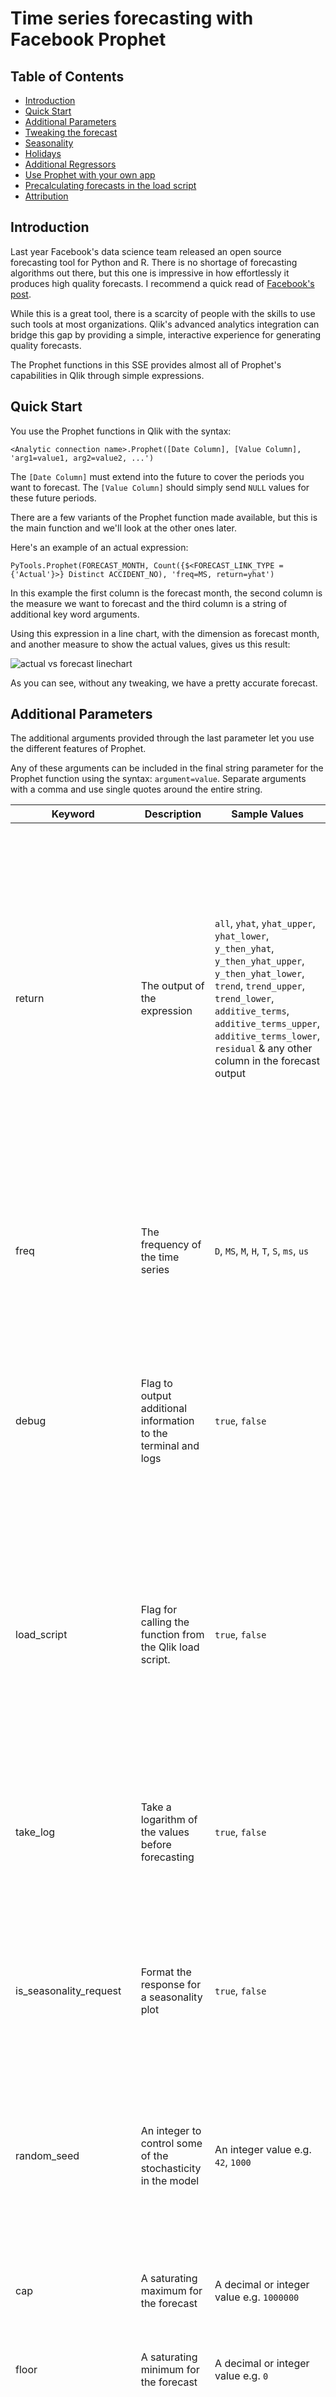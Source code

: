 # Time series forecasting with Facebook Prophet

## Table of Contents

- [Introduction](#introduction)
- [Quick Start](#quick-start)
- [Additional Parameters](#additional-parameters)
- [Tweaking the forecast](#tweaking-the-forecast)
- [Seasonality](#seasonality)
- [Holidays](#holidays)
- [Additional Regressors](#additional-regressors)
- [Use Prophet with your own app](#use-prophet-with-your-own-app)
- [Precalculating forecasts in the load script](#precalculating-forecasts-in-the-load-script)
- [Attribution](#attribution)

## Introduction

Last year Facebook's data science team released an open source forecasting tool for Python and R. There is no shortage of forecasting algorithms out there, but this one is impressive in how effortlessly it produces high quality forecasts. I recommend a quick read of [Facebook's post](https://research.fb.com/prophet-forecasting-at-scale/).

While this is a great tool, there is a scarcity of people with the skills to use such tools at most organizations. Qlik's advanced analytics integration can bridge this gap by providing a simple, interactive experience for generating quality forecasts.

The Prophet functions in this SSE provides almost all of Prophet's capabilities in Qlik through simple expressions.

## Quick Start

You use the Prophet functions in Qlik with the syntax:

`<Analytic connection name>.Prophet([Date Column], [Value Column], 'arg1=value1, arg2=value2, ...')`

The `[Date Column]` must extend into the future to cover the periods you want to forecast. The `[Value Column]` should simply send `NULL` values for these future periods.

There are a few variants of the Prophet function made available, but this is the main function and we'll look at the other ones later.

Here's an example of an actual expression:

`PyTools.Prophet(FORECAST_MONTH, Count({$<FORECAST_LINK_TYPE = {'Actual'}>} Distinct ACCIDENT_NO), 'freq=MS, return=yhat')`

In this example the first column is the forecast month, the second column is the measure we want to forecast and the third column is a string of additional key word arguments. 

Using this expression in a line chart, with the dimension as forecast month, and another measure to show the actual values, gives us this result:

![actual vs forecast linechart](images/QuickStart.png)

As you can see, without any tweaking, we have a pretty accurate forecast.

## Additional Parameters

The additional arguments provided through the last parameter let you use the different features of Prophet.

Any of these arguments can be included in the final string parameter for the Prophet function using the syntax: `argument=value`. Separate arguments with a comma and use single quotes around the entire string.

| Keyword | Description | Sample Values | Remarks |
| --- | --- | --- | --- |
| return | The output of the expression | `all`, `yhat`, `yhat_upper`, `yhat_lower`, `y_then_yhat`, `y_then_yhat_upper`, `y_then_yhat_lower`, `trend`, `trend_upper`, `trend_lower`, `additive_terms`, `additive_terms_upper`, `additive_terms_lower`, `residual` & any other column in the forecast output | `yhat` refers to the forecast values. This is the default value. The `y_then_yhat` options allow you to plot the actual values for historical data and forecast values only for future dates. Upper and lower limits are available for each type of output.<br><br>The `residual` option returns actual minus predictions (i.e. y - yhat).<br><br>The `all` option returns all the columns from the Prophet forecast. This option is only valid if used in combination with the `load_script=true` parameter as it will return multiple columns. |
| freq | The frequency of the time series | `D`, `MS`, `M`, `H`, `T`, `S`, `ms`, `us` | The most common options would be D for Daily, MS for Month Start and M for Month End. The default value is D, however this will mess up results if you provide the values in a different frequency, so always specify the frequency. See the full set of options [here](http://pandas.pydata.org/pandas-docs/stable/user_guide/timeseries.html#offset-aliases). |
| debug | Flag to output additional information to the terminal and logs | `true`, `false` | Information will be printed to the terminal as well to a log file: `..\qlik-py-env\core\logs\Prophet Log <n>.txt`. Particularly useful is looking at the Request Data Frame to see what you are sending to the algorithm and the Forecast Data Frame to see the possible result columns. |
| load_script | Flag for calling the function from the Qlik load script. | `true`, `false` | Set to `true` if calling the Prophet function from the load script in the Qlik app. This will change the output to a table consisting of two fields; `ds` which is the datetime dimension passed to Prophet, and the specified return value (`yhat` by default). `ds` is returned as a string in the format `YYYY-MM-DD hh:mm:ss TT`.<br/><br/>This parameter only applies to the `Prophet` function. |
| take_log | Take a logarithm of the values before forecasting | `true`, `false` | Default value is `false`. This can be applied when making the time series more stationary might improve forecast values. You can just try both options and compare the results. In either case the values are returned in the original scale. |
| is_seasonality_request | Format the response for a seasonality plot | `true`, `false` | This parameter can be used when getting a seasonality component of the forecast. The Default value is `false`. This option is only valid if used with the `load_script=true` parameter as the response will have a different cardinality to the output. |
| random_seed | An integer to control some of the stochasticity in the model | An integer value e.g. `42`, `1000` | The random seed can be used to make uncertaintly intervals for predictions deterministic and repeatable. If using `mmc_samples` > 0 this also applies to MMC sampling. However there may still be small variances in results from the model. More info [here](https://github.com/facebook/prophet/issues/849). |
| cap | A saturating maximum for the forecast | A decimal or integer value e.g. `1000000` | You can apply a logistic growth trend model using this argument. For example when the maximum market size is known. More information [here](https://facebook.github.io/prophet/docs/saturating_forecasts.html). |
| floor | A saturating minimum for the forecast | A decimal or integer value e.g. `0` | This argument must be used in combination with a cap. |
| changepoint_prior_scale | A parameter to adjust the trend flexibility | A decimal value e.g. `0.05` | If the trend changes are being overfit (too much flexibility) or underfit (not enough flexibility), you can try adjusting this parameter. The default value is `0.05`. Increasing it will make the trend more flexible. Decreasing it will make the trend less flexible. More information [here](https://facebook.github.io/prophet/docs/trend_changepoints.html). |
| n_changepoints | Number of potential changepoints to include | An integer value e.g. `50` |  This number of potential changepoints are selected uniformly from the first `changepoint_range` proportion of the history. The default value is `25`. |
| changepoint_range | Proportion of history in which trend changepoints will be estimated | A decimal value less than 1 e.g. `0.9` |  Defaults to `0.8` for the first 80%. |
| interval_width | The width of the uncertainty intervals | A decimal value e.g. `0.8` | The default value is `0.8` (80%). More information [here](https://facebook.github.io/prophet/docs/uncertainty_intervals.html). |
| uncertainty_samples | Number of simulated draws used to estimate uncertainty intervals | An integer value e.g. `1000` | The default value is `1000`. |
| mcmc_samples | Set the number of MCMC samples | An integer value e.g. `1000` | If greater than 0, Prophet will do full Bayesian inference with the specified number of MCMC samples. If 0, Prophet will do MAP estimation. The default value is `0`. |
| seasonality_mode | Use additive or multiplicative model for seasonality. | `additive`, `multiplicative` | By default Prophet fits additive seasonalities, meaning the effect of the seasonality is added to the trend to get the forecast. If the seasonality is not a constant additive factor as assumed by Prophet, rather it grows with the trend you can set this parameter to `multiplicative`. More information [here](https://facebook.github.io/prophet/docs/multiplicative_seasonality.html). |
| add_seasonality | Additional seasonality to be considered in the forecast. | A string value which represents the name of the seasonality e.g. `monthly` | Prophet will by default fit weekly and yearly seasonalities, if the time series is more than two cycles long. It will also fit daily seasonality for a sub-daily time series. You can add other seasonalities (monthly, quarterly, hourly) using this parameter. More information [here](https://facebook.github.io/prophet/docs/seasonality_and_holiday_effects.html). |
| add_seasonality_mode | Use additive or multiplicative model for the additional seasonality. | `additive`, `multiplicative` | See the `seasonality_mode` parameter above. If the additional seasonality requires a different mode you can use this parameter. More information [here](https://facebook.github.io/prophet/docs/multiplicative_seasonality.html). |
| seasonality_period | Period for the additional seasonality | A decimal or integer value e.g. `30.5` | This is the period of the seasonality in days. |
| seasonality_fourier | Fourier terms for the additional seasonality | An integer value e.g. `5` | For reference, by default Prophet uses 3 terms for weekly seasonality and 10 for yearly seasonality. Increasing the number of Fourier terms allows the seasonality to fit faster changing cycles, but can also lead to overfitting. |
| seasonality_prior_scale | The extent to which the seasonality model will fit the data | A decimal or integer value e.g. `0.05` | If you find that the seasonalities are overfitting, you can adjust the prior scale to smooth them using this parameter. |
| holidays_prior_scale | The magnitude of the holiday effect, if holidays are included in the function | A decimal or integer value e.g. `10` | If you find that the holidays are overfitting, you can adjust their prior scale to smooth them using this parameter. By default this parameter is `10`, which provides very little regularization. Reducing this parameter dampens holiday effects. |
| weekly_start | Set the start of the week when calculating weekly seasonality | An integer value e.g. `1` (for Monday) | Only relevant when the using the Prophet_Seasonality function to get the weekly seasonality. See more below in the Seasonality section. `0` represents Sunday, `1` represents Monday. |
| yearly_start | Set the start of the year when calculating yearly seasonality | An integer value e.g. `0` (for 1st Jan) | Only relevant when the using the Prophet_Seasonality function to get the yearly seasonality. See more below in the Seasonality section. `0` represents 1st Jan, `1` represents 2nd Jan and so on. |
| lower_window | Extend the holidays by certain no. of days prior to the date. | A negative integer value e.g. `-1` | Only relevant when passing holidays to Prophet. This can be used to analyze holiday effects before a holiday e.g. 7 days before Christmas. |
| upper_window | Extend the holidays by certain no. of days after the date. | A positive integer value e.g. `1` | Only relevant when passing holidays to Prophet. This can be used to analyze holiday effects after a holiday e.g. 1 day after New Year. |

## Tweaking the forecast

Prophet is meant to require little or no tweaking. Just make sure you provide the correct frequency in the arguments. If the forecast is overfitting (too much flexibility) or underfitting (not enough flexibility), you can adjust the `changepoint_prior_scale` argument described above.

Other ways to adjust forecasts may be to use the `take_log` argument or to apply custom seasonality (see key word arguments above) or holidays and additional regressors (described below). Adding a `cap` and `floor` can also make the forecast more sensible. You may also get better results by simply considering your selections in Qlik on the actual and forecasting periods.

## Seasonality

Prophet will by default fit weekly and yearly seasonalities, if the time series is more than two cycles long. It will also fit daily seasonality for a sub-daily time series. You can add other seasonalities (monthly, quarterly, hourly) using the add_seasonality argument described above.

The seasonalities are available in the forecast and can be plotted against the original time series by specifying the correct return type e.g. return=yearly. However, you might want to plot the seasonality against a more relevant scale. For this you can use the `Prophet_Seasonality` function.

For instance, to plot yearly seasonality you may want to view the seasonality for a single year. Or for weekly seasonality you may want to view it for a single week.

This is a bit of a challenge as Prophet needs the entire timeseries, yet the SSE cannot return a response with different cardinality in the frontend. To get around this we can concatenate the entire timeseries into a string which can then be parsed by the SSE:

```
<Analytic connection name>.Prophet_Seasonality([Seasonality Column], 'Concatenated TimeSeries as String', 'Concatentated Holidays as String', 'arg1=value1, arg2=value2, ...')
```

Here's an actual example for plotting yearly seasonality by day of year rather than over multiple years. The year itself (2017 in this case) is arbitrary as the seasonality effects are the same for every year.

```
// Dimension:
if(FORECAST_YEAR = '2017', FORECAST_DATE)
```

```
// Measure:
PyTools.Prophet_Seasonality(Max({$<FORECAST_YEAR = {'2017'}>} FORECAST_DATE), $(vAccidentsByDate), '', 'freq=D, seasonality=yearly, return=yearly')
```

The time series is provided by a variable that concatenates all the data into a string. This is a workaround as AAI integration for charts requires the number of output rows to equal the number of input rows.

Here we don't provide holidays so an empty string is used as the third argument.

Note that the dates must be provided in their numerical representation by using the `Num()` function in Qlik.

```
// Variable vAccidentsByDate:
Concat(DISTINCT TOTAL Aggr(Num(FORECAST_DATE) & ':' & Count({$<FORECAST_LINK_TYPE = {'Actual'}>} Distinct ACCIDENT_NO), FORECAST_DATE), ';')
```

With this we can get a nice seasonality plot by day of year. 

![yearly seasonality chart](images/Seasonality-01.png)

For the weekly seasonality the dimension would be the WeekDay which is a Dual value in Qlik with both a numeric and string representation. In Qlik, Sunday is 0, Monday is 1 and so on. To correctly plot the weekly seasonality we can use the following dimension and measure.

```
// Dimension:
Weekday(FORECAST_DATE)
```

```
// Measure:
PyTools.Prophet_Seasonality(Max(Weekday(FORECAST_DATE)), $(vAccidentsByDate), '', 'freq=D, return=weekly, seasonality=weekly')
```

![weekly seasonality chart](images/Seasonality-02.png)

The seasonality can also be obtained through the load script. This is somewhat easier as SSE calls from the load script can return a response with a different cardinality to the input. You will need to pass the `load_script=true` and `is_seasonality_request=true` paramaters. The number of response rows returned will be based on the `seasonality` parameter, e.g. 7 with `seasonality=weekly`. 

This technique has been demonstrated in the [simple sample app](Sample_App_Forecasting_Simple.qvf).

```
// Setup an input table to for getting the seasonality component
temp2:
NoConcatenate
LOAD
    ds,
    y,
    'freq=M, load_script=true, is_seasonality_request=true, seasonality=yearly' as args
RESIDENT temp;

// Call the Prophet function and store the results in the Response table
Seasonality:
LOAD
    *,
    Date(MakeDate(2019,1,1) + [index]) as [Day of Year]
Extension PyTools.Prophet(temp2{ds, y, args});
```

## Holidays

You can add holidays to the model by using the `Prophet_Holiday` function. This variant takes an additional parameter which should give the holiday name, if any, for each date in the time series. You need to provide holidays for future dates as well. If you don't have holiday dates for all of your time series, just apply some selections before analyzing the holiday effects.

`<Analytic connection name>.Prophet_Holiday([Date Column], [Value Column], [Holiday Name Column], 'arg1=value1, arg2=value2, ...')`

Here's an example of an actual expression. The `HOLIDAY_NAME` will be `NULL` or the name of the holiday for each date in the `FORECAST_DATE` column.

`PyTools.Prophet_Holidays(FORECAST_DATE, Count({$<FORECAST_LINK_TYPE = {'Actual'}>} Distinct ACCIDENT_NO), HOLIDAY_NAME, 'freq=D, return=holidays')`

This lets us plot the holiday effects against the original time series.

![holiday seasonality](images/Holidays-01.png)

Individual holiday effects can be seen by specifying the holiday name in the return argument. But note that the holiday names are changed to lower case, spaces are replaced with underscores and apostrophes are removed. Remember you can see the forecast return options by using debug=true.

You could also put the holiday names as a second dimension in your chart to see the breakdown of effect by each holiday. This is not a general rule and using a second dimension will usually mess up the results. This works for holidays as they have the same granularity as the forecast dates.

![holiday breakdown](images/Holidays-02.png)

You can analyze holiday effects around the date by specifying the `lower_window` and `upper_window` parameters. These can extend the holiday effect to before and after a holiday respectively.

![holiday extended effects](images/Holidays-03.png)

The `Prophet_Seasonality` function also allows you to add holidays to the forecast. The holidays need to be provided as a concatenated string made up of the numerical value of the date followed by the holiday names. Use a colon between the date and holiday name and a semicolon between different dates. For example:

`Concat({$<HOLIDAY_NAME={*}>} Distinct Total Num(FORECAST_DATE) & ':' & HOLIDAY_NAME, ';')`

## Additional Regressors

Prophet allows for the use of [Additional Regressors](https://facebook.github.io/prophet/docs/seasonality,_holiday_effects,_and_regressors.html#additional-regressors) for multivariate timeseries forecasting. This means that you can cater for the effect of multiple variables on the forecast, possibly improving the accuracy in modelling more complex timeseries.

The values used as additional regressors need to be numeric and available for both the past and future. So these need to be known quantities, e.g. events on known dates, or values that have been predicted elsewhere, e.g. by a machine learning model or an external source.

The sample app [Sample-App-Prophet-Multivariate.qvf](Sample-App-Prophet-Multivariate.qvf) provides examples of applying these techniques in the frontend as well as the load script.

To use additional regressors you will need to use the `Prophet_Multivariate` function:

```
<Analytic connection name>.Prophet_Multivariate([Date Column], [Value Column], [Holiday Name Column], [Regressor 1] & '|' & [Regressor 2]..., 'regressor1_arg1=value1, regressor1_arg2=value2, ...| regressor2_arg1=value1, ...', 'arg1=value1, arg2=value2, ...')
```

Here is an example from the sample app where we use Temperature and Weather as additional regressors when forecasting bike share rentals in Washington:

```
PyTools.Prophet_Multivariate([Date], Sum([Count 2011]), '', Temperature & '|' & Weather, '', 'freq=D, cap=10000, floor=0')
```

The holiday column and regressor arguments can be empty strings `''`. The final argument can contain the parameters described in the [Additional Parameters](#additional-parameters) section.

![Multivariate forecast using Prophet](images/Additional-Regressors-01.png)

Valid options for the regressor arguments are as below. You can either provide one set of arguments per regressor, separated by the pipe `|` character, or just one set of arguments that will be applied to all regressors.

```
PyTools.Prophet_Multivariate([Date], Sum([Count 2011]), '', Temperature & '|' & Weather, 'prior_scale=10, mode=additive | prior_scale=10, mode=additive', 'freq=D, cap=10000, floor=0')
```

| Keyword | Description | Sample Values | Remarks |
| --- | --- | --- | --- |
| prior_scale | The magnitude of the regressor's effect | A decimal or integer value e.g. `10` | If not provided, `holidays_prior_scale` will be used. |
| standardize | Specify whether this regressor will be standardized prior to fitting | `auto`, `true`, `false` | The default is `auto`, which means that the regressor will be standardized unless it is binary. |
| mode | Use additive or multiplicative model for the regressor | `additive`, `multiplicative` | Defaults to `seasonality_mode`. |

The `Prophet_Multivariate` function can be called through the load script by passing the `load_script=true` parameter. 

```
// Set up the input table for the forecast
[temp]:
LOAD
    Date as ds,
    [Count 2011] as y,
    '' as holiday_names,
    Temperature & '|' & Weather as added_regressors,
    '' as regressor_args,
    'freq=D, cap=10000, floor=0, return=all, load_script=true' as args
RESIDENT [day];

// Call the Prophet function and store the results in the Response table
[Pre-calculated Forecast]:
LOAD *,
    Date(Floor(Date#(ds, 'YYYY-MM-DD hh:mm:ss TT'))) as Date
Extension PyTools.Prophet_Multivariate(temp{ds, y, holiday_names, added_regressors, regressor_args, args});
```

Seasonality can be obtained using the `Prophet_Seasonality_Multivariate` function. This works similarly to the `Prophet_Seasonality` function with the ability to add additional regressors.

```
<Analytic connection name>.Prophet_Seasonality_Multivariate([Seasonality Column], 'Concatenated TimeSeries as String', 'Concatentated Holidays as String', 'Concatentated Additional Regressors as String', 'regressor1_arg1=value1, regressor1_arg2=value2, ...| regressor2_arg1=value1, ...', 'arg1=value1, arg2=value2, ...')
```

The concatenation should be done as described in the [Seasonality](#seasonality) section, with additional concatenation using the pipe `|` delimeter for multiple regressors, i.e `ds:regressor1|regressor2...`.

## Use Prophet with your own app

You should have completed the installation instructions in the master README.md.

The [sample app](Sample_App_Prophet.qvf) can be used as a template for the instructions below.

Firstly, you should set up your Qlik data model with a forecasting calendar. These instructions work with daily and monthly forecasts, but should teach you enough to build a sub daily forecast as well. 

_Note that it is not necessary to build a forecast calendar as explained below. We simply need to include the periods to be forecasted in the input dataset. You can create these periods in the data source and simply leave them empty. However, building a forecast calendar as explained below lets the user control the number of periods they want to forecast, and make selections and exclusions for any dimension without introducing gaps in the forecast._

![Qlik data model snippet](images/Data-01.png)

In your load script add a section for the Forecast Calendar and copy the script below. You'll need to replace `ACCIDENTDATE` with your key date field, and replace the `ACCIDENT` table with the relevant table in your data model.

```
// Here we set the maximum number of years to be forecasted
SET vMaxForecastYears = 5;
 
// We then get the minimum and maximum dates in the key date field
[TempDateMinMax]:
LOAD
    min([ACCIDENTDATE]) as minDate,
    max([ACCIDENTDATE]) as maxDate
RESIDENT [ACCIDENT];
 
// We store the minimum date as a variable. This will be the start date for our forecast calendar
LET vCalendarStartDate = Peek('minDate', 0, 'TempDateMinMax');
// We also store the start date for the forecasting (the first 'future' date). No historical data exists from this date onwards
LET vForecastStartDate = Peek('maxDate', 0, 'TempDateMinMax')+1;
// Finally store the the last date for the forecast
LET vForecastEndDate = $(vForecastStartDate) + 365 * $(vMaxForecastYears);
 
// Now that we have the variables the temp table can be dropped
drop table TempDateMinMax;
 
// Create a calendar from the earliest date in the data to the maximum forecast date
// Read from the third load statement below to the top as this is a preceding load
[Forecast Calendar]:
LOAD
    FORECAST_DATE,
    FORECAST_WEEK,
    FORECAST_MONTH,
    FORECAST_YEAR,
    FORECAST_DATE_TYPE,
    '<ALL>' as FORECAST_KEY;
 
// Create month and year fields as well as a field to tell us if the date is historic or in the future:
LOAD
    FORECAST_DATE,
    Dual(Year([FORECAST_DATE]) & '-' & Week([FORECAST_DATE]), WeekStart([FORECAST_DATE])) as FORECAST_WEEK,
    Dual(Year([FORECAST_DATE]) & '-' & Month([FORECAST_DATE]), MonthStart([FORECAST_DATE])) as FORECAST_MONTH,
    Year([FORECAST_DATE]) as FORECAST_YEAR,
    if(FORECAST_DATE < $(vForecastStartDate), 'Historic', 'Future') as FORECAST_DATE_TYPE;
 
// Autogenerate dates for the required range:
LOAD 
      Date($(vCalendarStartDate) + IterNo() - 1) as FORECAST_DATE 
AutoGenerate 1
While $(vCalendarStartDate) + IterNo() - 1 <= $(vForecastEndDate);
 
// Notice the <ALL> in the load above. In our first run we create a generic key that will link each date in the forecast calendar to all actual dates.
// In the load below, we create a copy of the data in the Forecast Calendar where the key is the actual Date
// This will help us separate selections on actual dates/ months/ years with forecast dates and avoid gaps in our forecasting.
Concatenate([Forecast Calendar])
LOAD
    FORECAST_DATE,
    FORECAST_WEEK,
    FORECAST_MONTH,
    FORECAST_YEAR,
    FORECAST_DATE_TYPE,
    FORECAST_DATE as FORECAST_KEY
RESIDENT [Forecast Calendar];
 
// Optional bit if you want to consider specific holidays in the forecast.
// Here we add holidays to the Forecast Calendar. In this case we only have holidays from 2014-2019 so we should only use holiday functions for this range.
// With a left join we get NULL values in HOLIDAY_NAME if there was no holiday on that date. This is what we want.
//LEFT JOIN ([Forecast Calendar])
//LOAD
//    Date(Date#("Date", 'YYYYMMDD')) as FORECAST_DATE,
//    "Holiday Name" as HOLIDAY_NAME
//FROM [lib://Data/Misc\VIC Public Holidays\australianpublicholidays-2014-2019.xlsx]
//(ooxml, embedded labels, table is australianpublicholidays)
//WHERE "Applicable To" = 'NAT' OR Index("Applicable To", 'VIC') > 0;
 
// Add a separate column for each holiday in case we want to analyze it separately
//FOR Each hol in FieldValueList('HOLIDAY_NAME')
//    IF Len('$(hol)') > 0 THEN
//        LEFT JOIN ([Forecast Calendar])
//        LOAD
//            FORECAST_DATE,
//            HOLIDAY_NAME as '$(hol)'
//        RESIDENT [Forecast Calendar]
//        WHERE HOLIDAY_NAME = '$(hol)';
//    END IF
//NEXT hol
 
// The values to be forecasted are linked to the forecast calendar by the key date
[Actual to Forecast Link]:
LOAD DISTINCT
    ACCIDENTDATE,
    'Actual' as FORECAST_LINK_TYPE,
    ACCIDENTDATE as FORECAST_KEY
RESIDENT ACCIDENT;
 
// Each key date is also linked to all possible dates in the forecast calendar
// This is to allow the timeseries to be plotted without any gaps
Concatenate([Actual to Forecast Link])
LOAD DISTINCT
    ACCIDENTDATE,
    'Generic' as FORECAST_LINK_TYPE,
    '<ALL>' as FORECAST_KEY
RESIDENT ACCIDENT;
```

Do a reload so that these changes are added to your data model. Note that based on these associations you will need to use set analysis restricting the `FORECAST_LINK_TYPE` to `Actual` when using a measure with dimensions from the Forecast Calendar table.

```
Count({$<FORECAST_LINK_TYPE = {'Actual'}>} Distinct ACCIDENT_NO)
```

Next we create a few variables that will help us in setting up a good user experience:

```
vForecastPeriods
// The number of periods to forecast. This variable is controlled by the qsVariable extension slider at the bottom of each sheet.
24
 
vPausePredictions
// This variable is used to pause or play the forecasting algorithm. It can be toggled with the qsVariable buttons at the bottom of each sheet.
// Useful when you need to make a bunch of selections and run the forecast at the end
pause
 
vHolidayWindow
// This will be used when analyzing holiday effects. This variable can be adjusted to consider days around the holidays
5
```

In the same app you'll notice there are calculation conditions placed on all of the forecasting visualizations. This is a good practice as the user might want to make a series of selections and you can let them put forecasting on hold until they are ready. You can just copy the buttons, slider and KPI object to your app if you like.

Now we can create our dimensions and measures.

The dimensions used in the Prophet visualizations are restricted to the number of forecast periods controlled by the slider at the bottom. Hence we use calculated dimensions:

```
Forecast Year & Month
// Dimension for the Forecast Months based on the chosen number of periods
if(FORECAST_MONTH <= AddMonths(Max(Total [Accident Month & Year]), $(vForecastPeriods)), FORECAST_MONTH)
 
Forecast Date
// Dimension for the Forecast Dates based on the chosen number of periods
if(FORECAST_MONTH <= AddMonths(Max(Total [Accident Month & Year]), $(vForecastPeriods)), FORECAST_DATE)
```

For the visualizations that use these dimensions we use the `Prophet` function in the measures like this:

```
Prediction
// The forecast results by month & year. Frequency is set to Month Start.
PyTools.Prophet(if(FORECAST_MONTH <= AddMonths(Max(Total [Accident Month & Year]), $(vForecastPeriods)), FORECAST_MONTH),
                Count({$<FORECAST_LINK_TYPE = {'Actual'}>} Distinct ACCIDENT_NO),
                'freq=MS, return=yhat')
 
Prediction (lower limit)
// The lower limit of the monthly forecast. The uncertainty could be controlled by the interval_width argument.
PyTools.Prophet(if(FORECAST_MONTH <= AddMonths(Max(Total [Accident Month & Year]), $(vForecastPeriods)), FORECAST_MONTH),
                Count({$<FORECAST_LINK_TYPE = {'Actual'}>} Distinct ACCIDENT_NO),
                'freq=MS, return=yhat_lower')
 
Prediction (upper limit)
// The upper limit of the monthly forecast.
PyTools.Prophet(if(FORECAST_MONTH <= AddMonths(Max(Total [Accident Month & Year]), $(vForecastPeriods)), FORECAST_MONTH),
                Count({$<FORECAST_LINK_TYPE = {'Actual'}>} Distinct ACCIDENT_NO),
                'freq=MS, return=yhat_upper')
 
Prediction Seasonal
// The seasonal component of the monthly forecast. You could use season_upper or seasonal_lower to get the uncertainty intervals.
PyTools.Prophet(if(FORECAST_MONTH <= AddMonths(Max(Total [Accident Month & Year]), $(vForecastPeriods)), FORECAST_MONTH),
                Count({$<FORECAST_LINK_TYPE = {'Actual'}>} Distinct ACCIDENT_NO),
                'freq=MS, return=seasonal')
 
Prediction Trend
// The trend component of the monthly forecast. You could use trend_upper or trend_lower to get the uncertainty intervals.
PyTools.Prophet(if(FORECAST_MONTH <= AddMonths(Max(Total [Accident Month & Year]), $(vForecastPeriods)), FORECAST_MONTH),
                Count({$<FORECAST_LINK_TYPE = {'Actual'}>} Distinct ACCIDENT_NO),
                'freq=MS, return=trend')
 
Prediction (Daily)
// The forecast results by date. This measure will need more processing time.
// Compare this to the first measure above. Dimension is changed to the dates and frequency is set to Daily.
PyTools.Prophet(if(FORECAST_MONTH <= AddMonths(Max(Total [Accident Month & Year]), $(vForecastPeriods)), FORECAST_DATE),
                Count({$<FORECAST_LINK_TYPE = {'Actual'}>} Distinct ACCIDENT_NO),
                'freq=D, return=yhat')
 
Prediction (Daily Trend)
// The trend for our daily forecast.
PyTools.Prophet(if(FORECAST_MONTH <= AddMonths(Max(Total [Accident Month & Year]), $(vForecastPeriods)), FORECAST_DATE),
                Count({$<FORECAST_LINK_TYPE = {'Actual'}>} Distinct ACCIDENT_NO),
                'freq=D, return=trend')
```

The `vPausePredictions` variable can also be used inside the forecast measure to conditionally display the forecast:

```
PyTools.Prophet(if(FORECAST_MONTH <= AddMonths(Max(Total [Accident Month & Year]), $(vForecastPeriods)), FORECAST_MONTH),
                if('$(vPausePredictions)' <> 'pause', Count({$<FORECAST_LINK_TYPE = {'Actual'}>} Distinct ACCIDENT_NO),
                'freq=MS, return=yhat')
```

For analyzing seasonality we need to set up additional variables which will be used in our `Prophet_Seasonality` expressions:

```
vAccidentsByMonth
// Accidents by month as a concatenated string. Months must be presented as numeric values based on the month start date.
Concat(DISTINCT TOTAL Aggr(Num(FORECAST_MONTH) & ':' & Count({$<FORECAST_LINK_TYPE = {'Actual'}>} Distinct ACCIDENT_NO), FORECAST_MONTH), ';')
 
vAccidentsByDate
// Accidents by date as a concatenated string. Dates must be presented as numeric values.
Concat(DISTINCT TOTAL Aggr(Num(FORECAST_DATE) & ':' & Count({$<FORECAST_LINK_TYPE = {'Actual'}>} Distinct ACCIDENT_NO), FORECAST_DATE), ';')
 
vHolidays
// Public holidays as a concatenated string. Dates must be presented as numeric values.
Concat({$<HOLIDAY_NAME={*}>} Distinct Total Num(FORECAST_DATE) & ':' & HOLIDAY_NAME, ';')
```

For the seasonality visualizations we use special dimensions and the `Prophet_Seasonality` function. This is so we can plot the seasonalities against an intuitive scale.

```
Day of Year
// This dimension is used when plotting the yearly seasonality
// Use any full year of data for generating the Day of Year
if(FORECAST_YEAR = '2017', FORECAST_DATE)
 
Day of Week
// This dimension is used when plotting the weekly seasonality
if(FORECAST_YEAR = '2017', Weekday(FORECAST_DATE))

Yearly Seasonality
// Yearly seasonality best works for the daily frequency.
// Note that we have to use the Prophet_Seasonality function. The vAccidentsByDate variable provides the time series, while an empty string is passed for holidays in this case.
PyTools.Prophet_Seasonality(Max({$<FORECAST_YEAR = {'2017'}>} FORECAST_DATE), $(vAccidentsByDate), '', 'freq=D, seasonality=yearly, return=yearly')
 
Weekly Seasonality
// Weekly seasonality is only available with the daily frequency in this data model.
// We use the weekly_start parameter to tell Prophet to start the week from Monday
PyTools.Prophet_Seasonality(Max({$<FORECAST_YEAR = {'2017'}>} FORECAST_DATE), $(vAccidentsByDate), '', 'freq=D, return=weekly, seasonality=weekly, weekly_start=6') 
```

Finally for the Holiday Effects visualizations we use the date dimensions and `Prophet_Holiday` functions. We pass the `HOLIDAY_NAME` field as the third argument and the additional parameters become the fourth argument.

For showing a breakdown by holiday we can simply add the holiday field as a second dimension in our line chart. This is not a general rule and second dimensions will usually fail, but in this case we have modeled the data for this to work.

```
Holiday Seasonality
// Note that we have to use the Prophet_Holidays function when specifying a holiday column in the arguments
PyTools.Prophet_Holidays(if(FORECAST_MONTH <= AddMonths(Max(Total [Accident Month & Year]), $(vForecastPeriods)), FORECAST_DATE),
                Count({$<FORECAST_LINK_TYPE = {'Actual'}>} Distinct ACCIDENT_NO),
                HOLIDAY_NAME,
                'freq=D, return=holidays')
```

Since we created a separate column for each holiday in the data model, we can also pass in a specific holiday easily.

```
Christmas Seasonality
// The vHolidayWindow variable allows the lower and upper windows to be dynamic
PyTools.Prophet_Holidays(if(FORECAST_MONTH <= AddMonths(Max(Total [Accident Month & Year]), $(vForecastPeriods)), FORECAST_DATE),
                Count({$<FORECAST_LINK_TYPE = {'Actual'}>} Distinct ACCIDENT_NO),
                [Christmas Day],
                'freq=D, return=holidays, lower_window=-$(vHolidayWindow), upper_window=$(vHolidayWindow)')
```

## Precalculating forecasts in the load script

The approach explained above provides the forecast in the context of the user's selections in Qlik. This is a powerful user experience and does not require the app author to think of the granularity at which the forecast needs to be generated.

However, in some cases, you may want to precalculate the forecast for a given set of dimensions, e.g. by product and region. This can be done through the Qlik load script. 

For an example, refer to the [simple sample app](Sample_App_Forecasting_Simple.qvf).

```
// Generate forecasts for each value in the Hospital field
FOR EACH vHospital in FieldValueList('Hospital')

    // Load the actual data and arguments to be passed to the Prophet function
    // Future periods must be included in the date dimension with NULL values for the measure
    temp:
    LOAD
    	[Month Start] as ds,
        Attendances as y,
        'freq=M, take_log=true, load_script=true' as args
    RESIDENT Sheet1
    WHERE Hospital = '$(vHospital)';
    
    // Call the Prophet function and store the results in the Response table
    Response:
    LOAD
    	ds, // Datetime is returned as string with format 'YYYY-MM-DD hh:mm:ss TT'
        yhat,
    	'$(vHospital)' as Hospital
    Extension PyTools.Prophet(temp{ds, y, args});
    
    Drop table temp;
	
Next vHospital

// Add a composite key to the original table. This will be used to link to the forecasts.
Left Join (Sheet1)
Load
    Hospital,
    [Month Start],
    Period,
    AutoNumber(Hospital & '|' & Period) as ForecastKey
Resident Sheet1;

// Create a Forecasts table with the same composite key.
Forecasts:
Load
    AutoNumber(Hospital & '|' & Period) as ForecastKey,
    [Forecast by Hospital];
Load
    Hospital,
    Floor(Date#(ds, 'YYYY-MM-DD hh:mm:ss TT')) as Period,
    yhat as [Forecast by Hospital]
Resident Response;

// Drop the Response table from the final model
Drop table Response
```

## Attribution
The data used in the sample apps was obtained from:
- [Crash Stats Data Extract](https://www.data.vic.gov.au/data/dataset/crash-stats-data-extract) published by the Victorian State Government.
- [Hospital admission and discharge](https://performance.vahi.vic.gov.au/hospital-admission-and-discharge/patients-treated) published by the Victorian Agency for Health Information.
- [Washington Bike Sharing Dataset](https://www.kaggle.com/marklvl/bike-sharing-dataset/) on Kaggle.com.
